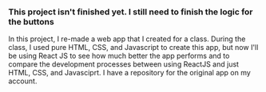 ### This project isn't finished yet. I still need to finish the logic for the buttons

In this project, I re-made a web app that I created for a class. During the class, I used pure HTML, CSS, and Javascript to create this app, but now I'll be using React JS to see how much better the app performs and to compare the development processes between using ReactJS and just HTML, CSS, and Javasciprt. I have a repository for the original app on my account.

